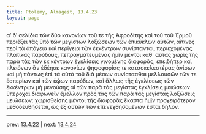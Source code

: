 ```yaml
---
title: Ptolemy, Almagest, 13.4.23
layout: page
---
```


 αʹ δʹ σελίδια τῶν δύο κανονίων τοῦ τε τῆς Ἀφροδίτης καὶ τοῦ τοῦ Ἑρμοῦ περιέξει τὰς ὑπὸ τῶν μεγίστων λοξώσεων τῶν ἐπικύκλων αὐτῶν, αἵτινες περὶ τὰ ἀπόγεια καὶ περίγεια τῶν ἐκκέντρων συνίστανται, περιεχομένας πλατικὰς παρόδους, πεπραγματευμένας ἡμῖν μέντοι καθ' αὑτὰς χωρὶς τῆς παρὰ τὰς τῶν ἐκ κέντρων ἐγκλίσεις γινομένης διαφορᾶς, ἐπειδήπερ καὶ πλειόνων ἂν ἐδέησε κανονίων ψηφοφορίας τε κατασκελεστέρας ἀνίσων καὶ μὴ πάντως ἐπὶ τὰ αὐτὰ τοῦ διὰ μέσων συνίστασθαι μελλουσῶν τῶν τε ἑσπερίων καὶ τῶν ἑῴων παρόδων, καὶ ἄλλως τῆς ἐγκλίσεως τῶν ἐκκέντρων μὴ μενούσης αἱ τῶν παρὰ τὰς μεγίστας ἐγκλίσεις μειώσεων ὑπεροχαὶ διαφωνεῖν ἔμελλον πρὸς τὰς τῶν παρὰ τὰς μεγίστας λοξώσεις μειώσεων: χωρισθείσης μέντοι τῆς διαφορᾶς ἕκαστα ἡμῖν προχειρότερον μεθοδευθήσεται, ὡς ἐξ αὐτῶν τῶν ἐπενεχθησομένων ἔσται δῆλον. 

---

prev: [13.4.22](../13.4.22/) | next: [13.4.24](../13.4.24/)

